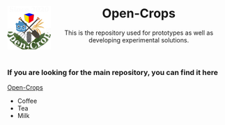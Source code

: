 <header>
    <img align="left" width="100" height="100" src="./Open-Crops-Flag_Transparent.png">
    <h1>Open-Crops</h1>
    <p>This is the repository used for prototypes as well as developing experimental solutions.</p>
   </header>

<link>
 <h3>If you are looking for the main repository, you can find it here</h3><a href="https://github.com/EramarkMedia/Open-Crops/">Open-Crops</a> 
</link>

<list>
  <ul>
  <li>Coffee</li>
  <li>Tea</li>
  <li>Milk</li>
</ul> 
</list>
